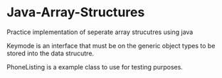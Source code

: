 # Java-Array-Structures
Practice implementation of seperate array strucutres using java

Keymode is an interface that must be on the generic object types to be stored into the data strucutre.

PhoneListing is a example class to use for testing purposes.
